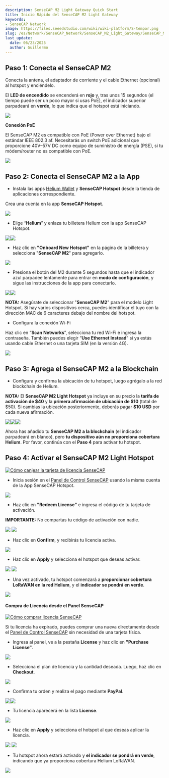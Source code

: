 ```yaml
---
description: SenseCAP M2 Light Gateway Quick Start
title: Inicio Rápido del SenseCAP M2 Light Gateway
keywords:
- SenseCAP Network
image: https://files.seeedstudio.com/wiki/wiki-platform/S-tempor.png
slug: /es/Network/SenseCAP_Network/SenseCAP_M2_Light_Gateway/SenseCAP_M2_Light_Gateway_Quick_Start
last_update:
  date: 06/23/2025
  author: Guillermo
---
```


## **Paso 1: Conecta el SenseCAP M2**

Conecta la antena, el adaptador de corriente y el cable Ethernet (opcional) al hotspot y enciéndelo.

El **LED de encendido** se encenderá en **rojo** y, tras unos 15 segundos (el tiempo puede ser un poco mayor si usas PoE), el indicador superior parpadeará en **verde**, lo que indica que el hotspot está iniciando.

![](https://files.seeedstudio.com/wiki/wiki-platform/sensor_network/M2_Light_Hotspot/image1.png)

**Conexión PoE**

El SenseCAP M2 es compatible con PoE (Power over Ethernet) bajo el estándar IEEE 802.3 af. Necesitarás un switch PoE adicional que proporcione 40V–57V DC como equipo de suministro de energía (PSE), si tu módem/router no es compatible con PoE.

![](https://files.seeedstudio.com/wiki/wiki-platform/sensor_network/M2_Light_Hotspot/image2.png)

## **Paso 2: Conecta el SenseCAP M2 a la App**

- Instala las apps [Helium Wallet](https://docs.helium.com/wallets/helium-wallet-app) y **SenseCAP Hotspot** desde la tienda de aplicaciones correspondiente.

Crea una cuenta en la app **SenseCAP Hotspot**.

![](https://files.seeedstudio.com/wiki/wiki-platform/sensor_network/M2_Light_Hotspot/image3.png)

- Elige “**Helium**” y enlaza tu billetera Helium con la app SenseCAP Hotspot.

![](https://files.seeedstudio.com/wiki/wiki-platform/sensor_network/M2_Light_Hotspot/image4.png)![](https://files.seeedstudio.com/wiki/wiki-platform/sensor_network/M2_Light_Hotspot/image5.png)

- Haz clic en **"Onboard New Hotspot"** en la página de la billetera y selecciona "**SenseCAP M2**" para agregarlo.

![](https://files.seeedstudio.com/wiki/wiki-platform/sensor_network/M2_Light_Hotspot/image6.png)

- Presiona el botón del M2 durante 5 segundos hasta que el indicador azul parpadee lentamente para entrar en **modo de configuración**, y sigue las instrucciones de la app para conectarlo.

![](https://files.seeedstudio.com/wiki/wiki-platform/sensor_network/M2_Light_Hotspot/image7.png)![](https://files.seeedstudio.com/wiki/wiki-platform/sensor_network/M2_Light_Hotspot/image8.png)

**NOTA:** Asegúrate de seleccionar "**SenseCAP M2**" para el modelo Light Hotspot. Si hay varios dispositivos cerca, puedes identificar el tuyo con la dirección MAC de 6 caracteres debajo del nombre del hotspot.

- Configura la conexión Wi-Fi

Haz clic en “**Scan Networks**”, selecciona tu red Wi-Fi e ingresa la contraseña. También puedes elegir “**Use Ethernet Instead**” si ya estás usando cable Ethernet o una tarjeta SIM (en la versión 4G).

![](https://files.seeedstudio.com/wiki/wiki-platform/sensor_network/M2_Light_Hotspot/image9.png)

## **Paso 3: Agrega el SenseCAP M2 a la Blockchain**

- Configura y confirma la ubicación de tu hotspot, luego agrégalo a la red blockchain de Helium.

**NOTA:** El **SenseCAP M2 Light Hotspot** ya incluye en su precio la **tarifa de activación de \$40** y la **primera afirmación de ubicación de \$10** (total de \$50). Si cambias la ubicación posteriormente, deberás pagar **\$10 USD** por cada nueva afirmación.

![](https://files.seeedstudio.com/wiki/wiki-platform/sensor_network/M2_Light_Hotspot/image10.png)![](https://files.seeedstudio.com/wiki/wiki-platform/sensor_network/M2_Light_Hotspot/image11.png)![](https://files.seeedstudio.com/wiki/wiki-platform/sensor_network/M2_Light_Hotspot/image12.png)

Ahora has añadido tu **SenseCAP M2 a la blockchain** (el indicador parpadeará en blanco), pero **tu dispositivo aún no proporciona cobertura Helium**. Por favor, continúa con el **Paso 4** para activar tu hotspot.

## **Paso 4: Activar el SenseCAP M2 Light Hotspot**

[![Cómo canjear la tarjeta de licencia SenseCAP](https://files.seeedstudio.com/wiki/wiki-platform/sensor_network/M2_Light_Hotspot/redeem.png)](https://www.youtube.com/watch?v=D59QTtMUKdM)

- Inicia sesión en el [Panel de Control SenseCAP](https://status.sensecapmx.cloud/#/login?redirect=/dashboard) usando la misma cuenta de la App SenseCAP Hotspot.

![](https://files.seeedstudio.com/wiki/wiki-platform/sensor_network/M2_Light_Hotspot/image13.png)

- Haz clic en **"Redeem License"** e ingresa el código de tu tarjeta de activación.

**IMPORTANTE:** No compartas tu código de activación con nadie.

![](https://files.seeedstudio.com/wiki/wiki-platform/sensor_network/M2_Light_Hotspot/image14.png)
![](https://files.seeedstudio.com/wiki/wiki-platform/sensor_network/M2_Light_Hotspot/image15.png)


- Haz clic en **Confirm**, y recibirás tu licencia activa.

![](https://files.seeedstudio.com/wiki/wiki-platform/sensor_network/M2_Light_Hotspot/image16.png)

- Haz clic en **Apply** y selecciona el hotspot que deseas activar.

![](https://files.seeedstudio.com/wiki/wiki-platform/sensor_network/M2_Light_Hotspot/image17.png) ![](https://files.seeedstudio.com/wiki/wiki-platform/sensor_network/M2_Light_Hotspot/image18.png)

- Una vez activado, tu hotspot comenzará a **proporcionar cobertura LoRaWAN en la red Helium**, y el **indicador se pondrá en verde**.

![](https://files.seeedstudio.com/wiki/wiki-platform/sensor_network/M2_Light_Hotspot/image19.png)


#### **Compra de Licencia desde el Panel SenseCAP** 

[![Cómo comprar licencia SenseCAP](https://files.seeedstudio.com/wiki/wiki-platform/sensor_network/M2_Light_Hotspot/purchase.png)](https://youtu.be/efkWlmRGWmU)

Si tu licencia ha expirado, puedes comprar una nueva directamente desde el [Panel de Control SenseCAP](https://status.sensecapmx.cloud/#/login?redirect=/dashboard) sin necesidad de una tarjeta física.

- Ingresa al panel, ve a la pestaña **License** y haz clic en **"Purchase License"**.

![](https://files.seeedstudio.com/wiki/wiki-platform/sensor_network/M2_Light_Hotspot/image20.png)

- Selecciona el plan de licencia y la cantidad deseada. Luego, haz clic en **Checkout**.

![](https://files.seeedstudio.com/wiki/wiki-platform/sensor_network/M2_Light_Hotspot/image21.png)

- Confirma tu orden y realiza el pago mediante **PayPal**.

![](https://files.seeedstudio.com/wiki/wiki-platform/sensor_network/M2_Light_Hotspot/image22.png)![](https://files.seeedstudio.com/wiki/wiki-platform/sensor_network/M2_Light_Hotspot/image23.png)

- Tu licencia aparecerá en la lista **License**.

![](https://files.seeedstudio.com/wiki/wiki-platform/sensor_network/M2_Light_Hotspot/image24.png)

- Haz clic en **Apply** y selecciona el hotspot al que deseas aplicar la licencia.

![](https://files.seeedstudio.com/wiki/wiki-platform/sensor_network/M2_Light_Hotspot/image25.png)
![](https://files.seeedstudio.com/wiki/wiki-platform/sensor_network/M2_Light_Hotspot/image26.png)

- Tu hotspot ahora estará activado y **el indicador se pondrá en verde**, indicando que ya proporciona cobertura Helium LoRaWAN.

![](https://files.seeedstudio.com/wiki/wiki-platform/sensor_network/M2_Light_Hotspot/image27.png)

